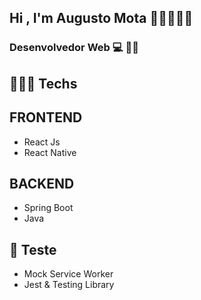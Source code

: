 ## Hi , I'm Augusto Mota 🚀🚀🚀🚀🚀


### Desenvolvedor Web 💻   👨‍💻 
## 👨🏾‍💻 Techs
                 
## FRONTEND
* React Js
* React Native

## BACKEND
* Spring Boot
* Java

## 🧪 Teste
* Mock Service Worker
* Jest & Testing Library



